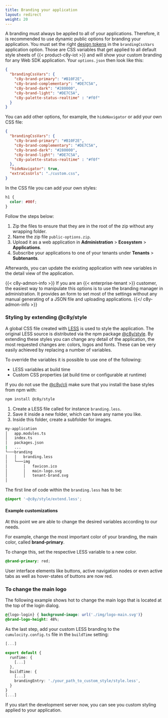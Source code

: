 ```yaml
---
title: Branding your application
layout: redirect
weight: 20
---
```


A branding must always be applied to all of your applications. Therefore, it is recommended to use
dynamic public options for branding your application. You must set the right
[design tokens](https://styleguide.cumulocity.com/apps/codex/#/ui-guidelines/foundations/design-tokens/overview) in the `brandingCssVars`
application option. Those are CSS variables that get applied to all default style sheets of
{{< product-c8y-iot >}} and will show your custom branding for any Web SDK application. Your `options.json` then
look like this:

```json
{
  "brandingCssVars": {
    "c8y-brand-primary": "#B10F2E",
    "c8y-brand-complementary": "#DE7C5A",
    "c8y-brand-dark": "#280000",
    "c8y-brand-light": "#DE7C5A",
    "c8y-palette-status-realtime" : "#f0f"
  }
}
```

You can add other options, for example, the `hideNavigator` or add your own CSS file:

```json
{
  "brandingCssVars": {
    "c8y-brand-primary": "#B10F2E",
    "c8y-brand-complementary": "#DE7C5A",
    "c8y-brand-dark": "#280000",
    "c8y-brand-light": "#DE7C5A",
    "c8y-palette-status-realtime" : "#f0f"
  },
  "hideNavigator": true,
  "extraCssUrls": "./custom.css",
}
```

In the CSS file you can add your own styles:

```css
h1 {
  color: #00f;
}
```  

Follow the steps below:

1. Zip the files to ensure that they are in the root of the zip without any wrapping folder.
2. Name the zip file `public-options.zip`.
3. Upload it as a web application in **Administration** > **Ecosystem** > **Applications**.
4. Subscribe your applications to one of your tenants under **Tenants** > **Subtenants**.

Afterwards, you can update the existing application with new variables in the detail
view of the application.

{{< c8y-admon-info >}}
If you are an {{< enterprise-tenant >}} customer, the easiest way to manipulate this options is to use the
branding manager in administration. It provides an form to set most of the settings without any
manual generating of a JSON file and uploading applications.
{{</ c8y-admon-info >}}

### Styling by extending @c8y/style

A global CSS file created with [LESS](http://lesscss.org/) is used to style the application. The
original LESS source is distributed via the npm package
[@c8y/style](https://www.npmjs.com/package/@c8y/style). By extending these styles you can
change any detail of the application, the most requested changes are: colors,
logos and fonts. These can be very easily achieved by replacing a number of variables.

To override the variables it is possible to use one of the following:

- LESS variables at build time
- Custom CSS properties (at build time or configurable at runtime)

If you do not use the [@c8y/cli](https://www.npmjs.com/package/@c8y/cli) make sure that you install
the base styles from npm with:

```bash
npm install @c8y/style
```

1. Create a LESS file called for instance `branding.less`.
2. Save it inside a new folder, which can have any name you like.
3. Inside this folder, create a subfolder for images.

```bash
my-application
│   app.modules.ts
│   index.ts
│   packages.json
|   ...
└───branding
│   │   branding.less
│   └───img
│       │   favicon.ico
│       │   main-logo.svg
│       │   tenant-brand.svg
│
```

The first line of code within the `branding.less` has to be:

```css
@import '~@c8y/style/extend.less';
```

#### Example customizations

At this point we are able to change the desired variables according to our needs.

For example, change the most important color of your branding, the main color, called
**brand-primary**.

To change this, set the respective LESS variable to a new color.

```css
@brand-primary: red;
```

User interface elements like buttons, active navigation nodes or even active tabs as well as
hover-states of buttons are now red.

### To change the main logo

The following example shows hot to change the main logo that is located at the top of the login dialog.

```css
@{logo-login} { background-image: url('./img/logo-main.svg')}
@brand-logo-height: 48%;
```

As the last step, add your custom LESS branding to the `cumulocity.config.ts` file in the `buildTime` setting:

```ts
[...]

export default {
  runTime: {
    [...]
  },
  buildTime: {
    [...]
    brandingEntry: './your_path_to_custom_style/style.less',
  }
}
[...]
```

If you start the development server now, you can see you custom styling applied to your application.
